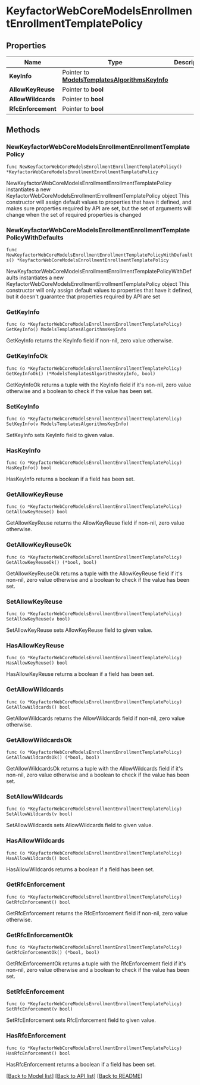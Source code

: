 # KeyfactorWebCoreModelsEnrollmentEnrollmentTemplatePolicy

## Properties

Name | Type | Description | Notes
------------ | ------------- | ------------- | -------------
**KeyInfo** | Pointer to [**ModelsTemplatesAlgorithmsKeyInfo**](ModelsTemplatesAlgorithmsKeyInfo.md) |  | [optional] 
**AllowKeyReuse** | Pointer to **bool** |  | [optional] 
**AllowWildcards** | Pointer to **bool** |  | [optional] 
**RfcEnforcement** | Pointer to **bool** |  | [optional] 

## Methods

### NewKeyfactorWebCoreModelsEnrollmentEnrollmentTemplatePolicy

`func NewKeyfactorWebCoreModelsEnrollmentEnrollmentTemplatePolicy() *KeyfactorWebCoreModelsEnrollmentEnrollmentTemplatePolicy`

NewKeyfactorWebCoreModelsEnrollmentEnrollmentTemplatePolicy instantiates a new KeyfactorWebCoreModelsEnrollmentEnrollmentTemplatePolicy object
This constructor will assign default values to properties that have it defined,
and makes sure properties required by API are set, but the set of arguments
will change when the set of required properties is changed

### NewKeyfactorWebCoreModelsEnrollmentEnrollmentTemplatePolicyWithDefaults

`func NewKeyfactorWebCoreModelsEnrollmentEnrollmentTemplatePolicyWithDefaults() *KeyfactorWebCoreModelsEnrollmentEnrollmentTemplatePolicy`

NewKeyfactorWebCoreModelsEnrollmentEnrollmentTemplatePolicyWithDefaults instantiates a new KeyfactorWebCoreModelsEnrollmentEnrollmentTemplatePolicy object
This constructor will only assign default values to properties that have it defined,
but it doesn't guarantee that properties required by API are set

### GetKeyInfo

`func (o *KeyfactorWebCoreModelsEnrollmentEnrollmentTemplatePolicy) GetKeyInfo() ModelsTemplatesAlgorithmsKeyInfo`

GetKeyInfo returns the KeyInfo field if non-nil, zero value otherwise.

### GetKeyInfoOk

`func (o *KeyfactorWebCoreModelsEnrollmentEnrollmentTemplatePolicy) GetKeyInfoOk() (*ModelsTemplatesAlgorithmsKeyInfo, bool)`

GetKeyInfoOk returns a tuple with the KeyInfo field if it's non-nil, zero value otherwise
and a boolean to check if the value has been set.

### SetKeyInfo

`func (o *KeyfactorWebCoreModelsEnrollmentEnrollmentTemplatePolicy) SetKeyInfo(v ModelsTemplatesAlgorithmsKeyInfo)`

SetKeyInfo sets KeyInfo field to given value.

### HasKeyInfo

`func (o *KeyfactorWebCoreModelsEnrollmentEnrollmentTemplatePolicy) HasKeyInfo() bool`

HasKeyInfo returns a boolean if a field has been set.

### GetAllowKeyReuse

`func (o *KeyfactorWebCoreModelsEnrollmentEnrollmentTemplatePolicy) GetAllowKeyReuse() bool`

GetAllowKeyReuse returns the AllowKeyReuse field if non-nil, zero value otherwise.

### GetAllowKeyReuseOk

`func (o *KeyfactorWebCoreModelsEnrollmentEnrollmentTemplatePolicy) GetAllowKeyReuseOk() (*bool, bool)`

GetAllowKeyReuseOk returns a tuple with the AllowKeyReuse field if it's non-nil, zero value otherwise
and a boolean to check if the value has been set.

### SetAllowKeyReuse

`func (o *KeyfactorWebCoreModelsEnrollmentEnrollmentTemplatePolicy) SetAllowKeyReuse(v bool)`

SetAllowKeyReuse sets AllowKeyReuse field to given value.

### HasAllowKeyReuse

`func (o *KeyfactorWebCoreModelsEnrollmentEnrollmentTemplatePolicy) HasAllowKeyReuse() bool`

HasAllowKeyReuse returns a boolean if a field has been set.

### GetAllowWildcards

`func (o *KeyfactorWebCoreModelsEnrollmentEnrollmentTemplatePolicy) GetAllowWildcards() bool`

GetAllowWildcards returns the AllowWildcards field if non-nil, zero value otherwise.

### GetAllowWildcardsOk

`func (o *KeyfactorWebCoreModelsEnrollmentEnrollmentTemplatePolicy) GetAllowWildcardsOk() (*bool, bool)`

GetAllowWildcardsOk returns a tuple with the AllowWildcards field if it's non-nil, zero value otherwise
and a boolean to check if the value has been set.

### SetAllowWildcards

`func (o *KeyfactorWebCoreModelsEnrollmentEnrollmentTemplatePolicy) SetAllowWildcards(v bool)`

SetAllowWildcards sets AllowWildcards field to given value.

### HasAllowWildcards

`func (o *KeyfactorWebCoreModelsEnrollmentEnrollmentTemplatePolicy) HasAllowWildcards() bool`

HasAllowWildcards returns a boolean if a field has been set.

### GetRfcEnforcement

`func (o *KeyfactorWebCoreModelsEnrollmentEnrollmentTemplatePolicy) GetRfcEnforcement() bool`

GetRfcEnforcement returns the RfcEnforcement field if non-nil, zero value otherwise.

### GetRfcEnforcementOk

`func (o *KeyfactorWebCoreModelsEnrollmentEnrollmentTemplatePolicy) GetRfcEnforcementOk() (*bool, bool)`

GetRfcEnforcementOk returns a tuple with the RfcEnforcement field if it's non-nil, zero value otherwise
and a boolean to check if the value has been set.

### SetRfcEnforcement

`func (o *KeyfactorWebCoreModelsEnrollmentEnrollmentTemplatePolicy) SetRfcEnforcement(v bool)`

SetRfcEnforcement sets RfcEnforcement field to given value.

### HasRfcEnforcement

`func (o *KeyfactorWebCoreModelsEnrollmentEnrollmentTemplatePolicy) HasRfcEnforcement() bool`

HasRfcEnforcement returns a boolean if a field has been set.


[[Back to Model list]](../README.md#documentation-for-models) [[Back to API list]](../README.md#documentation-for-api-endpoints) [[Back to README]](../README.md)


